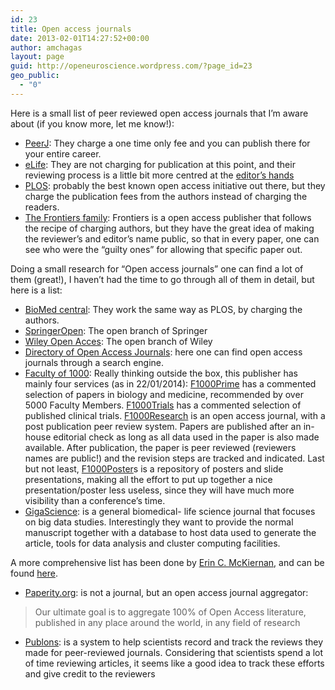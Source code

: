 ```yaml
---
id: 23
title: Open access journals
date: 2013-02-01T14:27:52+00:00
author: amchagas
layout: page
guid: http://openeuroscience.wordpress.com/?page_id=23
geo_public:
  - "0"
---
```

Here is a small list of peer reviewed open access journals that I&#8217;m aware about (if you know more, let me know!):

  * [PeerJ](https://peerj.com/): They charge a one time only fee and you can publish there for your entire career.
  * [eLife](http://www.elifesciences.org/): They are not charging for publication at this point, and their reviewing process is a little bit more centred at the [editor&#8217;s hands](http://www.elifesciences.org/the-journal/review-process/)
  * [PLOS](http://www.plos.org/): probably the best known open access initiative out there, but they charge the publication fees from the authors instead of charging the readers.
  * [The Frontiers family](http://www.frontiersin.org/): Frontiers is a open access publisher that follows the recipe of charging authors, but they have the great idea of making the reviewer&#8217;s and editor&#8217;s name public, so that in every paper, one can see who were the &#8220;guilty ones&#8221; for allowing that specific paper out.

Doing a small research for &#8220;Open access journals&#8221; one can find a lot of them (great!), I haven&#8217;t had the time to go through all of them in detail, but here is a list:

  * [BioMed central](http://www.biomedcentral.com/): They work the same way as PLOS, by charging the authors.
  * [SpringerOpen](http://www.springeropen.com/): The open branch of Springer
  * [Wiley Open Acces](http://www.wileyopenaccess.com/view/index.html): The open branch of Wiley
  * [Directory of Open Access Journals](http://www.doaj.org/): here one can find open access journals through a search engine.
  * <a href="http://f1000.com/" target="_blank" rel="noopener">Faculty of 1000</a>: Really thinking outside the box, this publisher has mainly four services (as in 22/01/2014): <a href="http://f1000.com/prime" target="_blank" rel="noopener">F1000Prime</a> has a commented selection of papers in biology and medicine, recommended by over 5000 Faculty Members. <a href="http://f1000.com/trials/about" target="_blank" rel="noopener">F1000Trials</a> has a commented selection of published clinical trials. <a href="http://f1000research.com/" target="_blank" rel="noopener">F1000Research</a> is an open access journal, with a post publication peer review system. Papers are published after an in-house editorial check as long as all data used in the paper is also made available. After publication, the paper is peer reviewed (reviewers names are public!) and the revision steps are tracked and indicated. Last but not least, <a href="http://f1000.com/posters" target="_blank" rel="noopener">F1000Poster</a>s is a repository of posters and slide presentations, making all the effort to put up together a nice presentation/poster less useless, since they will have much more visibility than a conference&#8217;s time.
  * [GigaScience](http://www.gigasciencejournal.com/): is a general biomedical- life science journal that focuses on big data studies. Interestingly they want to provide the normal manuscript together with a database to host data used to generate the article, tools for data analysis and cluster computing facilities.

A more comprehensive list has been done by [Erin C. McKiernan](http://emckiernan.wordpress.com/), and can be found [here](http://emckiernan.wordpress.com/2012/10/19/publishing-open-access-in-neuroscience/).

  * [Paperity.org](http://paperity.org/): is not a journal, but an open access journal aggregator:

> Our ultimate goal is to aggregate 100% of Open Access literature, published in any place around the world, in any field of research

  * [Publons](https://publons.com/): is a system to help scientists record and track the reviews they made for peer-reviewed journals. Considering that scientists spend a lot of time reviewing articles, it seems like a good idea to track these efforts and give credit to the reviewers